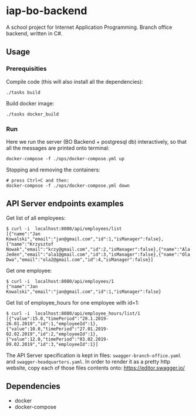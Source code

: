 # iap-bo-backend

A school project for Internet Application Programming.
Branch office backend, written in C#.

## Usage
### Prerequisities
Compile code (this will also install all the dependencies):
```
./tasks build
```

Build docker image:
```
./tasks docker_build
```

### Run

Here we run the server (BO Backend + postgresql db) interactively, so that all the messages are printed onto terminal:
```
docker-compose -f ./ops/docker-compose.yml up
```

Stopping and removing the containers:
```
# press Ctrl+C and then:
docker-compose -f ./ops/docker-compose.yml down
```

## API Server endpoints examples

Get list of all employees:
```
$ curl -i  localhost:8080/api/employees/list
[{"name":"Jan Kowalski","email":"jan@gmail.com","id":1,"isManager":false},{"name":"Krzysztof Nowak","email":"krzy@gmail.com","id":2,"isManager":false},{"name":"Ala Jeden","email":"ala1@gmail.com","id":3,"isManager":false},{"name":"Ola Dwa","email":"ola2@gmail.com","id":4,"isManager":false}]
```

Get one employee:
```
$ curl -i  localhost:8080/api/employees/1
{"name":"Jan Kowalski","email":"jan@gmail.com","id":1,"isManager":false}
```

Get list of employee_hours for one employee with id=1:
```
$ curl -i  localhost:8080/api/employee_hours/list/1
[{"value":15.0,"timePeriod":"20.1.2019-26.01.2019","id":1,"employeeId":1},{"value":10.0,"timePeriod":"27.01.2019-02.02.2019","id":2,"employeeId":1},{"value":12.0,"timePeriod":"03.02.2019-09.02.2019","id":3,"employeeId":1}]
```


The API Server specification is kept in files: `swagger-branch-office.yaml` and `swagger-headquarters.yaml`.
In order to render it as a pretty http website, copy each of those files contents onto: https://editor.swagger.io/


## Dependencies
* docker
* docker-compose
